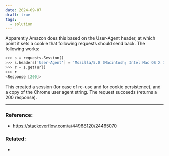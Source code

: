 ```yaml
---
date: 2024-09-07
draft: true
tags:
  - solution
---
```

Apparently Amazon does this based on the User-Agent header, at which point it sets a cookie that following requests should send back. The following works:

```python
>>> s = requests.Session()
>>> s.headers['User-Agent'] = 'Mozilla/5.0 (Macintosh; Intel Mac OS X 10_9_2) AppleWebKit/537.36 (KHTML, like Gecko) Chrome/34.0.1847.131 Safari/537.36'
>>> r = s.get(url)
>>> r
<Response [200]>
```

This created a session (for ease of re-use and for cookie persistence), and a copy of the Chrome user agent string. The request succeeds (returns a 200 response).

---
### Reference:
- https://stackoverflow.com/a/44968120/24465070

### Related:
- 